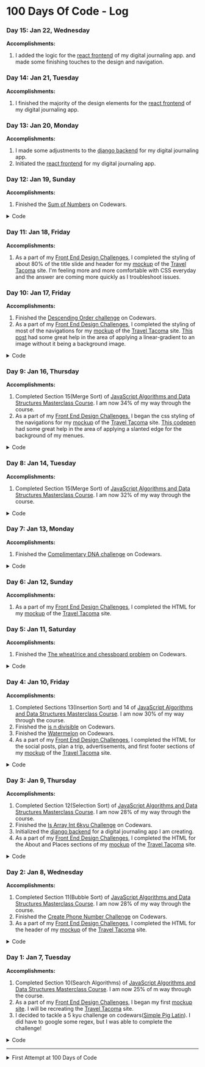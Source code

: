 # 100 Days Of Code - Log


### Day 15: Jan 22, Wednesday

**Accomplishments:**
1. I added the logic for the [react frontend](https://github.com/bonniepeters/dailies-react) of my digital journaling app. and made some finishing touches to the design and navigation.

### Day 14: Jan 21, Tuesday

**Accomplishments:**
1. I finished the majority of the design elements for the [react frontend](https://github.com/bonniepeters/dailies-react) of my digital journaling app.

### Day 13: Jan 20, Monday

**Accomplishments:**
1. I made some adjustments to the [django backend](https://github.com/bonniepeters/dailies-digitally-squared) for my digital journaling app.
2. Initiated the [react frontend](https://github.com/bonniepeters/dailies-react) for my digital journaling app.

### Day 12: Jan 19, Sunday

**Accomplishments:**
1. Finished the [Sum of Numbers](https://www.codewars.com/kata/55f2b110f61eb01779000053/javascript) on Codewars.

<details><summary>Code</summary>
<p> Complimentary DNA challenge

```javascript
function getSum(a, b) {
    let total = a
    if(a === b) return a;
    while (a < b) {
        a++;
        total += a
    }
    while (a > b) {
        a--;
        total += a
    }
    return total
}
```

</p>
</details>

### Day 11: Jan 18, Friday

**Accomplishments:**
1. As a part of my [Front End Design Challenges](https://github.com/bonniepeters/Front-End-Design-Challenges), I completed the styling of about 80% of the title slide and header for my [mockup](https://github.com/bonniepeters/Front-End-Design-Challenges/tree/master/Travel_Tacoma) of the [Travel Tacoma](https://www.traveltacoma.com/) site. I'm feeling more and more comfortable with CSS everyday and the answer are coming more quickly as I troubleshoot issues.

### Day 10: Jan 17, Friday

**Accomplishments:**
1. Finished the [Descending Order challenge](https://www.codewars.com/kata/5467e4d82edf8bbf40000155/javascript) on Codewars.
2. As a part of my [Front End Design Challenges](https://github.com/bonniepeters/Front-End-Design-Challenges), I completed the styling of most of the navigations for my [mockup](https://github.com/bonniepeters/Front-End-Design-Challenges/tree/master/Travel_Tacoma) of the [Travel Tacoma](https://www.traveltacoma.com/) site. [This post](https://peter.coffee/how-to-use-css-pseudo-elements-to-add-a-gradient-to-images) had some great help in the area of applying a linear-gradient to an image without it being a background image.

<details><summary>Code</summary>
<p> Complimentary DNA challenge

```javascript
function descendingOrder(n){
  return Number(n.toString().split('').sort((a,b)=> b-a).join(''));
}
```

</p>
</details>

### Day 9: Jan 16, Thursday

**Accomplishments:**
1. Completed Section 15(Merge Sort) of [JavaScript Algorithms and Data Structures Masterclass Course](https://www.udemy.com/course/js-algorithms-and-data-structures-masterclass). I am now 34% of my way through the course.
2. As a part of my [Front End Design Challenges](https://github.com/bonniepeters/Front-End-Design-Challenges), I began the css styling of the navigations for my [mockup](https://github.com/bonniepeters/Front-End-Design-Challenges/tree/master/Travel_Tacoma) of the [Travel Tacoma](https://www.traveltacoma.com/) site. [This codepen](https://codepen.io/iDiver76/pen/YWzKZz) had some great help in the area of applying a slanted edge for the background of my menues.

<details><summary>Code</summary>
<p> Quick Sort I completed for JavaScript Algorithms and Data Structures Masterclass Course

```javascript
const pivot = (arr, start = 0, end = arr.length + 1) => {
    const swap = (arr, idx1, idx2) => {
        [arr[idx1], arr[idx2]] = [arr[idx2], arr[idx1]]
    };
    let pivot = arr[start];
    let swapIdx = start;
    for (let i = start + 1; i < arr.length; i++) {
        if (pivot > arr[i]) {
            swapIdx++;
            swap(arr,swapIdx,i)
        }
    }
    swap(arr, swapIdx, start)
    return swapIdx;
}

const quickSort = (arr, left = 0, right = arr.length - 1) => {
    if (left < right) {
        let pivotIdx = pivot(arr, left, right)
        quickSort(arr, left, pivotIdx - 1)
        quickSort(arr, pivotIdx + 1, right)
    }
    return arr;
}
```

</p>
</details>

### Day 8: Jan 14, Tuesday

**Accomplishments:**
1. Completed Section 15(Merge Sort) of [JavaScript Algorithms and Data Structures Masterclass Course](https://www.udemy.com/course/js-algorithms-and-data-structures-masterclass). I am now 32% of my way through the course.

<details><summary>Code</summary>
<p> Merge Sort I completed for JavaScript Algorithms and Data Structures Masterclass Course

```javascript
// Helper function for merging 2 sorted arrays
const merge = (arr1, arr2) => {
    // create a new empty array for the merged arrays
    let merged = []
    // set an index for the first array
    let i = 0
    // set an index for the second array
    let j = 0
    // while the indexes are both less than their arrays, compare the elements of the two arrays at their indexes
    while (i < arr1.length && j < arr2.length) {
        // add the smaller of the two elements to the merged array and increase its index
        if (arr1[i] <= arr2[j]) {
            merged.push(arr1[i])
            i++;
        } else {
            merged.push(arr2[j])
            j++;
        }
    }
    // if the one of the arrays becomes empty, add the other array to the merged array
    while (i < arr1.length) {
        merged.push(arr1[i])
        i++;
    }
    while (j < arr2.length) {
        merged.push(arr2[j])
        j++;
    }
    return merged;
}

const mergeSort = (arr) => {
    // recursively split the arrays until there is only a single element in each left and right resulting arrays
    if (arr.length <= 1) return arr;
    // select the middle of the starting array
    let mid = Math.floor(arr.length / 2)
    // create a left side and recursively run your function
    let left = mergeSort(arr.slice(0, mid))
    // create a right side and recursively run your function
    let right = mergeSort(arr.slice(mid))
    // call your helper function to merge all the resulting arrays in the order they were called recursively
    return merge(left, right)
}
```

</p>
</details>

### Day 7: Jan 13, Monday

**Accomplishments:**
1. Finished the [Complimentary DNA challenge](https://www.codewars.com/kata/554e4a2f232cdd87d9000038/javascript) on Codewars.

<details><summary>Code</summary>
<p> Complimentary DNA challenge

```javascript
function DNAStrand(dna){
  return dna
    .replace(/A/g, 't')
    .replace(/T/g, 'a')
    .replace(/C/g, 'g')
    .replace(/G/g, 'c')
    .toUpperCase();
};
```

</p>
</details>

### Day 6: Jan 12, Sunday

**Accomplishments:**
1.  As a part of my [Front End Design Challenges](https://github.com/bonniepeters/Front-End-Design-Challenges), I completed the HTML for my [mockup](https://github.com/bonniepeters/Front-End-Design-Challenges/tree/master/Travel_Tacoma) of the [Travel Tacoma](https://www.traveltacoma.com/) site.

### Day 5: Jan 11, Saturday

**Accomplishments:**
1. Finished the [The wheat/rice and chessboard problem](https://www.codewars.com/kata/5b0d67c1cb35dfa10b0022c7/javascript) on Codewars.

<details><summary>Code</summary>
<p> The wheat/rice and chessboard problem

```javascript
const squaresNeeded = (grains) => {
  return Math.ceil(Math.log2(grains+1))
}
```

</p>
</details>

### Day 4: Jan 10, Friday

**Accomplishments:**
1. Completed Sections 13(Insertion Sort) and 14 of [JavaScript Algorithms and Data Structures Masterclass Course](https://www.udemy.com/course/js-algorithms-and-data-structures-masterclass). I am now 30% of my way through the course.
2. Finished the [is n divisible](https://www.codewars.com/kata/5545f109004975ea66000086/javascript) on Codewars.
3. Finished the [Watermelon](https://www.codewars.com/kata/55192f4ecd82ff826900089e/javascript) on Codewars.
4. As a part of my [Front End Design Challenges](https://github.com/bonniepeters/Front-End-Design-Challenges), I completed the HTML for the social posts, plan a trip, advertisements, and first footer sections of my [mockup](https://github.com/bonniepeters/Front-End-Design-Challenges/tree/master/Travel_Tacoma) of the [Travel Tacoma](https://www.traveltacoma.com/) site.

<details><summary>Code</summary>
<p> Insertion Sort I completed for JavaScript Algorithms and Data Structures Masterclass Course

```javascript
// The insertion sort loops through an array, each time selecting an unsorted element to compare to the sorted elements on its left and then determine where it should be inserted.
const insertionSort = (arr) => {
    // loop through entire aray
    for (let i = 1; i < arr.length; i++) {
        // set a variable to be inserted where it belongs in the array
        let insertVal = arr[i];
        // loop through all of the elements in the array that are to the left of the element as long as the element to the left is not greater than the element to be inserted
        for (var j = i - 1; j >= 0 && arr[j] > insertVal; j--) {
            // move the element on the left one space right
            arr[j + 1] = arr[j];
        }
        // once the element to be inserted finds its spot where it is greater than its left and less than its right, OR it is the smallest element, insert it
        arr[j + 1] = insertVal;
    }
    return arr;
}

console.log(insertionSort([1,4,3,9,2,8]))
```

</p>
<p> Is n Divisible challenge

```javascript
const isDivisible = (n, x, y) => {
    return n % x === 0 && n % y === 0
}
```

</p>
<p> Watermelon
   
```javascript
const divide = (weight) => {
    return weight > 2 && weight % 2 === 0
}
```

</p>
</details>

### Day 3: Jan 9, Thursday

**Accomplishments:**
1. Completed Section 12(Selection Sort) of [JavaScript Algorithms and Data Structures Masterclass Course](https://www.udemy.com/course/js-algorithms-and-data-structures-masterclass). I am now 28% of my way through the course.
2. Finished the [Is Array Int 6kyu Challenge](https://www.codewars.com/kata/52a112d9488f506ae7000b95/javascript) on Codewars.
3. Initialized the [django backend](https://github.com/bonniepeters/dailies-digitally-squared) for a digital journaling app I am creating.
4. As a part of my [Front End Design Challenges](https://github.com/bonniepeters/Front-End-Design-Challenges), I completed the HTML for the About and Places sections of my [mockup](https://github.com/bonniepeters/Front-End-Design-Challenges/tree/master/Travel_Tacoma) of the [Travel Tacoma](https://www.traveltacoma.com/) site.

<details><summary>Code</summary>
<p> Selection Sort I completed for JavaScript Algorithms and Data Structures Masterclass Course

```javascript
const selectionSort = (arr) => {
    const swap = (arr, idx1, idx2) => {
        [arr[idx1], arr[idx2]] = [arr[idx2], arr[idx1]]
    };
    for (let i = 0; i < arr.length; i++) {
        let min = i;
        for (let j = i + 1; j < arr.length; j++){
            if (arr[j] < arr[min]) min = j;
        }
        if(i !== min) swap(arr, i, min)
    }
    return arr;
}
```

</p>
<p> Is Array Int Challenge
    
```javascript
function isIntArray(arr) {
   for (let i = 0; i < arr.length; i++) {
       if (!Number.isInteger(arr[i])) {
           return false;
        }
    }
    return true;
}
```

</p>
</details>

### Day 2: Jan 8, Wednesday

**Accomplishments:**
1. Completed Section 11(Bubble Sort) of [JavaScript Algorithms and Data Structures Masterclass Course](https://www.udemy.com/course/js-algorithms-and-data-structures-masterclass). I am now 28% of my way through the course.
2. Finished the [Create Phone Number Challenge](https://www.codewars.com/kata/create-phone-number/javascript) on Codewars.
3. As a part of my [Front End Design Challenges](https://github.com/bonniepeters/Front-End-Design-Challenges), I completed the HTML for the header of my [mockup](https://github.com/bonniepeters/Front-End-Design-Challenges/tree/master/Travel_Tacoma) of the [Travel Tacoma](https://www.traveltacoma.com/) site.

<details><summary>Code</summary>
<p> Bubble Sort I completed for JavaScript Algorithms and Data Structures Masterclass Course

```javascript
const bubbleSort = (arr) => {
    let noSwaps;
    const swap = (arr, idx1, idx2) => {
        [arr[idx1], arr[idx2]] = [arr[idx2], arr[idx1]]
    };
    for (let i = arr.length; i > 0; i--) {
        noSwaps = true;
        for (let j = 0; j < i - 1; j++) {
            if (arr[j] > arr[j + 1]) {
                swap(arr, j, j + 1);
                noSwaps = false;
            }
        }
    }
    if (noSwaps) break;
    return arr;
}
```

</p>
<p> Create a Phone Number Challenge

```javascript
function createPhoneNumber(numbers){
    return `(${numbers.slice(0,3).join("")}) ${numbers.slice(3,6).join("")}-${numbers.slice(6,10).join("")}`
}
```

</p>
</details>

### Day 1: Jan 7, Tuesday

**Accomplishments:**
1. Completed Section 10(Search Algorithms) of [JavaScript Algorithms and Data Structures Masterclass Course](https://www.udemy.com/course/js-algorithms-and-data-structures-masterclass). I am now 25% of m way through the course.
2. As a part of my [Front End Design Challenges](https://github.com/bonniepeters/Front-End-Design-Challenges), I began my first [mockup site](https://github.com/bonniepeters/Front-End-Design-Challenges/tree/master/Travel_Tacoma). I will be recreating the [Travel Tacoma](https://www.traveltacoma.com/) site.
3. I decided to tackle a 5 kyu challenge on codewars([Simple Pig Latin](https://www.codewars.com/kata/simple-pig-latin/javascript)). I did have to google some regex, but I was able to complete the challenge! 

<details><summary>Code</summary>
<p> Linear, Binary, and Substring Searches I completed for JavaScript Algorithms and Data Structures Masterclass Course

```javascript
function linearSearch(arr, num){
    for(let i = 0; i < arr.length; i++) {
        if(arr[i] === num) {
            return i
        }
    } return -1
}

function binarySearch(arr, num) {
    let left = 0;
    let right = arr.length - 1;
    let middle = Math.floor((left + right) / 2);
    while (arr[middle] !== num && left <= right) {
        if (num < arr[middle]) right = middle - 1;
        else left = middle + 1;
        middle = Math.floor((left + right) / 2);
    }
    return arr[middle] === num ? middle : -1;
  }

function naiveSearch(long, short) {
    let count = 0
    for (let i = 0; i < long.length; i++){
        for (let j = 0; j < short.length; j++){
            if (short[j] !== long[i + j]) break;
            if (j === short / length - 1) count++;
        }
    }
    return count;
}
```

</p>
<p> Pig Latin

```javascript
function pigIt(str) {
  return str
    .split(/(\W+)/)
    .map((word) => {
      if (!/\w/.test(word)) return word;
      return word.substring(1) + word.charAt(0) + "ay";
    })
    .join("");
}
```

</p>
</details>

---

<details><summary>First Attempt at 100 Days of Code</summary>

### Day 22: January 3, Friday

**Today's Progress**: I completed freeCodeCamp's Responsive Web Design Certification! 

**Link(s) to work**
1. [Portfolio Page](https://codepen.io/Bpeters23/pen/VwYryoQ)

### Day 21: January 2, Thursday

**Today's Progress**:

**Link(s) to work**
1. [Technical Documentation Page](https://codepen.io/Bpeters23/pen/VwYrPrY)

### Day 20: December 30, Monday

**Today's Progress**:

**Link(s) to work**
1. [Product Landing Page](https://codepen.io/Bpeters23/pen/vYEegxG)

### Day 19: December 27, Friday

**Today's Progress**: I've all but finished freeCodeCamp's Responsive Web Design Certification. All that's left now with it is finishing the projects. I wrapped up two of them today :)

**Link(s) to work**
1. [Tribute Page](https://codepen.io/Bpeters23/pen/GRgvopB)
2. [Survey Form](https://codepen.io/Bpeters23/pen/BaydKqp)

### Day 18: December 24, Tuesday

**Today's Progress**: I'm to a point in my code now, that I would like to start refactoring each solution I come to.

**Thoughts**: Somedays I don't have thoughts...

**Link(s) to work**
1. [Stop gninnips my words (JavaScript)](https://www.codewars.com/kata/stop-gninnips-my-sdrow/javascript)
<details><summary>Code</summary>
<p> 1

```javascript
function spinWords(str){
    temp = str.split(" ");
    let arr = []
    for (let word of temp) {
        if (word.length > 4) {
            arr.push(word.split("").reverse().join(""));
        } else {
            arr.push(word)
        }
    } return arr.join(" ");
};
```

</p>
<p> 1 Refactored

```javascript
function spinWords(str) {
    return str.split(" ").map((word) => {
        return (word.length > 4) ? word.split("").reverse().join("") : word;
    }).join(" ");
};
```

</p>
</details>

### Day 17: December 23, Monday

**Today's Progress**: I coded! some days, its not about what you code but rather the effort to code something.

**Thoughts**: 100 days straight of coding an hour each day doesn't seem to be quite attainable for me, but making an effort every days does. This week has been rough with my dog having surgery and needing to be watched constantly now, but I am still making progress!

**Link(s) to work**
1. [Repeat String (JavaScript)](https://www.codewars.com/kata/string-repeat/javascript)
2. [Return Negative (JavaScript)](https://www.codewars.com/kata/return-negative/javascript)
3. [Remove First and Last (JavaScript)](https://www.codewars.com/kata/remove-first-and-last-character/javascript)
4. [Remove Spaces (JavaScript)](https://www.codewars.com/kata/remove-string-spaces/javascript)
<details><summary>Code</summary>
<p> 1

```javascript
function repeatStr (n, s) {
  return s.repeat(n);
};
```

</p>
<p> 2

```javascript
function makeNegative(num) {
  return num < 0 ? num : -(num);
};
```

</p>
<p> 3

```javascript
function removeChar(str){
  return str.slice(1,-1)
};
```

</p>
<p> 4

```javascript
function noSpace(x){
  return x.replace(/\s/g, '');
};
```

</p>
</details>

### Day 16: December 21, Saturday

**Today's Progress**:

**Thoughts**:

**Link(s) to work**
1. [Square Every Digit (JavaScript)](https://www.codewars.com/kata/546e2562b03326a88e000020/solutions/javascript)
<details><summary>Code</summary>
<p>

```javascript
function squareDigits(num){
    let arr = num.toString().split('').map((int) => {
      return parseInt(int * int);
    });
    return parseInt(arr.join(""));
  }
```

</p>
</details>

### Day 15: December 19, Thursday

**Today's Progress**: I learned a bit more about Recursion today. It still feels a bit foreign, but I am able to work through the simpler problems in recursion. I think I still prefer loops though :P

**Thoughts**: I'm not entirely sure why recursion is a thing considering it can be accomplished in other ways.

**Link(s) to work**
1. [Recursive Functions (JavaScript)](https://www.udemy.com/course/js-algorithms-and-data-structures-masterclass)
 - Power
 - Factorial
 - Product of Array
 - Range
 - Fibonacci
 - Reverse
<details><summary>Code</summary>
<p> Power

```javascript
function power(base, exponent){
  if (exponent < 0) return 1;
  return base * power(base, exponent - 1);
}
```

</p>
<p> Factorial

```javascript
function factorial(num){
  if (num < 0) return 1;
  return num * factorial(num-1)
}
```

</p>
<p> Product of Array

```javascript
function productOfArray(arr) {
  if (arr.length < 0) return 1;
  return arr[0] * productOfArray(arr.slice(1))
}
```

</p>
<p> Range

```javascript
function recursiveRange(num){
  if (num < 0) return 0;
  return num += recursiveRange(num-1)
}
```

</p>
<p> Fibonacci

```javascript
function fib(num){
  if (num <= 2) return 1;
  return fib(num-1) + fib(num-2);
}
```

</p>
<p> Reverse

```javascript
function reverse(str){
  if (str === "") return "";
  return reverse(str.substr(1)) + str.charAt(0);
}
```

</p>
</details>

### Day 14: December 18, Wednesday

**Today's Progress**: Today I finished the Applied Visual Desgin section of Free Code Camp's Responsive We Design Certification.

**Thoughts**: The more I know, the more I know I don't know much :P

**Link(s) to work**
1. [Max Subarray - O(N) - (JavaScript)](https://www.udemy.com/course/js-algorithms-and-data-structures-masterclass)
<details><summary>Code</summary>
<p>

```javascript
function maxSubarraySum(arr, subLength){
  if (subLength > arr.length) return null;
  let maxSum = 0;
  let tempSum = 0;
  for (let i = 0; i < subLength; i++){
    maxSum += arr[i];
  }
  tempSum = maxSum;
  for (let j = subLength; j < arr.length; j++) {
    tempSum = tempSum - arr[j - subLength] + arr[j];
    maxSum = Math.max(maxSum, tempSum);
  } return maxSum;
}
```

</p>
</details>

### Day 13: December 17, Tuesday

**Today's Progress**:

**Thoughts**:

**Link(s) to work**
1. [Average Pair - O(N) - (JavaScript)](https://www.udemy.com/course/js-algorithms-and-data-structures-masterclass)
2. [Is Subsequence - O(N) - (JavaScript)](https://www.udemy.com/course/js-algorithms-and-data-structures-masterclass)
<details><summary>Code</summary>
<p> 1

```javascript
function averagePair(arr, av) {
  if (arr.length < 2) return false
  let left = 0
  let right = arr.length - 1
  let temp = -Infinity
  while (left < right) {
    temp = (arr[left] + arr[right]) / 2
    if (temp == av) {
      return true
    } else if (temp > av) {
      right--;
    } else {
      left++;
    }
  } return false
}
```

</p>
<p> 2
  
```javascript
function isSubsequence(str1, str2) {
  let i = 0;
  let j = 0;
  while (j < str2.length) {
    if (str2[j] == str1[i]) i++;
    console.log(str2[j])
    if (i == str1.length) return true;
    j++;
  }
  return false;
}
```

</p>
</details>

### Day 12: December 16, Monday

**Today's Progress**: I feel that I'm actually able to answer more complex questions like the ones that might be asked in a technical interview.

**Thoughts**: I've been falling quite behind when it comes to the social media aspect of this challenge. I definitely need to improve on that.

**Link(s) to work**
1. [Count Unique Values - O(N) - (JavaScript)](https://www.udemy.com/course/js-algorithms-and-data-structures-masterclass)
2. [Value Frequency Comarison - O(N) - (JavaScript)](https://www.udemy.com/course/js-algorithms-and-data-structures-masterclass)
3. [Duplicate Check - O(N) - (JavaScript)](https://www.udemy.com/course/js-algorithms-and-data-structures-masterclass)
<details><summary>Code</summary>
<p> 1

```javascript
function countUniqueValues(arr) {
  if (arr.length == 0) return 0;
  let left = 0;
  for (let right = 1; right < arr.length; right++) {
    if (arr[left] !== arr[right]) {
      left++;
      arr[left] = arr[right];
    }
  }
  return left + 1;
}
```

</p>
<p> 2

```javascript
function sameFrequency(num1, num2) {
  if (num1.toString().length !== num2.toString().length) {
    return false;
  }
  else {
    let sorted1 = num1.toString().split("").sort().join("");
    let sorted2 = num2.toString().split("").sort().join("");
    return (sorted1 !== sorted2 ? false : true);
  }
}

function sameFrequency(num1, num2){
  let strNum1 = num1.toString();
  let strNum2 = num2.toString();
  if(strNum1.length !== strNum2.length) return false;
  
  let countNum1 = {};
  let countNum2 = {};
  
  for(let i = 0; i < strNum1.length; i++){
    countNum1[strNum1[i]] = (countNum1[strNum1[i]] || 0) + 1
  }
  
  for(let j = 0; j < strNum1.length; j++){
    countNum2[strNum2[j]] = (countNum2[strNum2[j]] || 0) + 1
  }
  
  for(let key in countNum1){
    if(countNum1[key] !== countNum2[key]) return false;
  }
 
  return true;
}
```

</p>
<p> 3

```javascript
function areThereDuplicates() {
  let counter = {}
  for (let argument in arguments) {
    counter[arguments[argument]] = (counter[arguments[argument]] || 0) + 1
  }
  for (let key in counter) {
    if (counter[key] > 1) {
      return true
    }
  }
  return false;
}
```

</p>
</details>

### Day 11: December 15, Sunday

**Today's Progress**: I've leveled up to 6 kyu on codewars :)

**Thoughts**: As I thought might happen at some point, there was a two day strek of NOT coding this weekend. I am actually proud of myself for putting it aside for a couple days to just spend time with family though. its back to it this week! 

**Link(s) to work**
1. [Multiples of 3 or 5 (JavaScript)](https://www.codewars.com/kata/multiples-of-3-or-5/javascript)
2. [Find the odd int (JavaScript)](https://www.codewars.com/kata/find-the-odd-int/javascript)
<details><summary>Code</summary>
<p> 1

```javascript
function solution(number) {
  let total = 0;
  for (let i = number-1; i >= 0; i--){
    if (i % 3 == 0 || i % 5 == 0) {
      total += i
    }
  } return total
}
```

</p>
<p> 2

```javascript
function findOdd(A) {
  let counter = {}
  for (let integer of A) {
    if (counter[integer]) {
      counter[integer] += 1;
    } else {
      counter[integer] = 1;
    }
  }
  for (let num in counter) {
    if (counter[num] % 2 === 1)
      return parseInt(num)
  }
}
```

</p>
</details>

### Day 10: December 12, Thursday

**Today's Progress**: I am in the double digits! 10 days straight!

**Thoughts**: Today I had a conversation with a friend about finding work where we can support what we are most passionate about. So not to do the thing we love, but to be a strong proponent of the mission of that thing. It had me thinking about what that might be for me. I would really love to be ina position one day that supports young people taking an alternative approach to education and acheiving success in a chosen career. 

**Link(s) to work**
1. [03 - CSS Variables (JavaScript + CSS)](https://github.com/bonniepeters/JavaScript30)
2. [Disemvowel Trolls (JavaScript)](https://www.codewars.com/kata/disemvowel-trolls/javascript)
3. [Exes and Ohs (JavaScript)](https://www.codewars.com/kata/55908aad6620c066bc00002a/solutions/javascript)
<details><summary>Code</summary>
<p> 1

```javascript
const inputs = document.querySelectorAll(".controls input");
function handleUpdate() {
  const suffix = this.dataset.sizing || "";
  document.documentElement.style.setProperty(`--${this.name}`,
 this.value + suffix)
}
inputs.forEach(input => input.addEventListener('change', 
handleUpdate));
inputs.forEach(input => input.addEventListener('mousemove', 
handleUpdate));
```

</p>
<p> 2

```javascript
function disemvowel(str) {
  return str.replace(/[aeiou]/gi, '');
}
```

</p>
<p> 3

```javascript
function XO(str) {
  let xCount = 0
  let oCount = 0
  for (let char of str) {
    if (char.toLowerCase() == 'x') {
      xCount += 1;
    }
    else if (char.toLowerCase() == 'o') {
      oCount += 1;   
    }
  } return (xCount == oCount)
}
```

</p>
</details>

### Day 9: December 11, Wednesday

**Today's Progress**: I completed my first coding challenge as a part of my [JavaScript Algorithms and Data Structures Masterclass Course](https://www.udemy.com/course/js-algorithms-and-data-structures-masterclass). My nerves around these types of challenges are definitely improving with practice.

**Thoughts**: There is a LOT to know when it comes to JavaScript... That both excites and terrifies me :P

**Link(s) to work**
1. [02 - JS and CSS Clock](https://github.com/bonniepeters/JavaScript30)
2. [Valid Anagram](https://www.udemy.com/course/js-algorithms-and-data-structures-masterclass/learn/quiz/4410604#overview)
<details><summary>Code</summary>
<p> 1

```javascript
const secondHand = document.querySelector('.second-hand');
const minuteHand = document.querySelector('.minute-hand');
const hourHand = document.querySelector('.hour-hand');  

function setDate() {
  const now = new Date();

  const seconds = now.getSeconds();
  const secondsDegrees = ((seconds / 60) * 360) + 90;
  secondHand.style.transform = `rotate(${secondsDegrees}deg)`
  
  const minutes = now.getMinutes();
  const minutesDegrees = ((minutes / 60) * 360) + 90;
  minuteHand.style.transform = `rotate(${minutesDegrees}deg)`

  const hours = now.getHours();
  const hoursDegrees = ((hours / 60) * 360) + 90;
  hourHand.style.transform = `rotate(${hoursDegrees}deg)`

}
setInterval(setDate, 1000);
```

</p>
<p> 2

```javascript
function validAnagram(str1, str2) {
  if (str1.length !== str2.length) {
    return false
  } else {
    let sorted1 = str1.split("").sort().join("");
    let sorted2 = str2.split("").sort().join("");
    return (sorted1 !== sorted2 ? false : true);
  }
}
```

</p>
</details>

### Day 8: December 10, Tuesday

**Today's Progress**: I started the JavaScript 30 course today. There were quite a few references I didn't fully get, but that was good becasue it forced me to learn above and beyond what was covered in the tutorial!

**Thoughts**: I'm excited to dive deeper into vanilla JavaScript and accomplishing things the long and technical way :)

**Link(s) to work**
1. [01 - JavaScript Drum Kit](https://github.com/bonniepeters/JavaScript30)

<details><summary>Code</summary>
<p>

```javascript
  function removeTransition(e) {
    if (e.propertyName !== 'transform') return;
    e.target.classList.remove('playing');
  }

  function playSound(e) {
    const audio = document.querySelector(`audio[data-key="${e.keyCode}"]`);
    const key = document.querySelector(`div[data-key="${e.keyCode}"]`);
    if (!audio) return;

    key.classList.add('playing');
    audio.currentTime = 0;
    audio.play();
  }

  const keys = Array.from(document.querySelectorAll('.key'));
  keys.forEach(key => key.addEventListener('transitionend', removeTransition));
  window.addEventListener('keydown', playSound);
```

</p>
</details>

### Day 7: December 9, Monday

**Today's Progress**: I made it a whole week coding eveyday!

**Thoughts**: Though I like working through code challenges, I would like to also be working on a project, so I will probably return to my latest projet and then try to find another idea.

**Link(s) to work**
1. [Updated Portfolio Site to Include Resume (React.js)](https://github.com/bonniepeters/bonniepeters)
2. [Mumbling (JavaScript)](https://www.codewars.com/kata/mumbling/javascript)

<details><summary>Code</summary>
<p> 1

```
<a className="nav-link" href={process.env.PUBLIC_URL + "/Resume.pdf"} target="_blank">Resume</a>
```

</p>
<p> 2

```javascript
function accum(s) {
  s = s.split("");
  repeatArr = [];
  for (let i = 0; i < s.length; i++) {
    repeatArr.push(s[i].repeat(i + 1).toLowerCase() + "-");
  }
  let capitalizeArr = [];
  for (let x = 0; x < repeatArr.length; x++) {
    capitalizeArr.push(
      repeatArr[x].charAt(0).toUpperCase() + repeatArr[x].slice(1)
    );
  }
  newStr = capitalizeArr.join("");
  return newStr.substring(0, newStr.length - 1);
}
```

</p>
</details>

### Day 6: December 8, Sunday

**Today's Progress**: I am now ranked at over 75 honor on codewars!

**Thoughts**: Need to spend some more time exploring the spread syntax in JavaScript

**Link(s) to work**
1. [You Are a Square (JavaScript)](https://www.codewars.com/kata/54c27a33fb7da0db0100040e)
2. [Highest and Lowest (JavaScript)](https://www.codewars.com/kata/554b4ac871d6813a03000035)

<details><summary>Code</summary>
<p> 1

```javascript
var isSquare = function(n){
  return Math.sqrt(n) % 1 === 0;
}
```

</p>
<p> 2

```javascript
function highAndLow(numbers){
    let arr = numbers.split(" ")
    return `${(Math.max(...arr))} ${(Math.min(...arr))}`
}
```

</p>
</details>

### Day 5: December 7, Saturday

**Today's Progress**: I made it through my first Saturday of 100 days of code!

**Thoughts** I'd like to spend some time learning more RegEx this week!

**Link(s) to work**
1. [Vowel Count (JavaScript)](https://www.codewars.com/kata/vowel-count/javascript)

<details><summary>Code</summary>
<p>

```javascript
function getCount(str) {
    return (str.match(/[aeiou]/gi) || []).length;
}
```

</p>
</details>

### Day 4: December 6, Friday

**Today's Progress**: The last unfinished coding challenge remains unfinished... It was one I had attempted during an interview mockup. I spent another 30 minutes on it today and hit a wall again. I am really gonna celebrate the day that one is finished and marked off my list!

**Thoughts** Today was the first day so far that I didn't want to/didn't feel I had time to code for an hour, but I in my time anyway! Its not only a challenge, its a choice!

**Link(s) to work**
1. [Get the Middle Character (JavaScript)](https://www.codewars.com/kata/get-the-middle-character/javascript)
2. [Shortest Word (JavaScript)](https://www.codewars.com/kata/shortest-word/javascript)

<details><summary>Code</summary>
<p> 1

```javascript
function getMiddle(s)
{
    let middlePosition = Math.floor(s.length / 2)
    if (s.length % 2 == 0) {
        return `${s[middlePosition - 1]}${s[middlePosition]}`
    } else {
        return `${s[middlePosition]}`
    }
}
```

</p>
<p> 2

```javascript
function findShort(s) {
    let wordArr = s.split(" ")
    let shortestWordCount = wordArr[0].length
    for (let i = 1; i < wordArr.length; i++){
        if (wordArr[i].length < shortestWordCount) {
            shortestWordCount = wordArr[i].length
        }
    } return shortestWordCount
}
```

</p>
</details>

### Day 3: December 5, Thursday

**Today's Progress**: Even after just 3 days of focusing in on one language(JavaScript) I can find things coming more easily. While I appreciated the versatility in the materials we covered in my bootcamp, my brain definitely works best with zeroing in on one thing and doing that well.

**Thoughts** I love being able to review other people's solutions after completing a challegne. it is so interesting to see the dozens if not hundreds of ways to solve a single problem!

**Link(s) to work**
1. [JavaScript Training #15 (JavaScript)](https://www.codewars.com/kata/training-js-number-15-methods-of-number-object-tofixed-toexponential-and-toprecision/javascript)
2. [A wolf in Sheeps Clothing (JavaScript)](https://www.codewars.com/kata/a-wolf-in-sheeps-clothing/javascript)

<details><summary>Code</summary>
<p> 1

```javascript
function howManySmaller(arr,n){
    arr = arr.map(num => parseFloat(num.toFixed(2)))
    arr = arr.filter(num => num < n)
    return arr.length;
}
```

</p>
<p> 2

```javascript
function warnTheSheep(queue) {
    queue = queue.reverse()
    if (queue[0] == "wolf") {
        return `Pls go away and stop eating my sheep`
    } else {
        return `Oi! Sheep number ${queue.indexOf("wolf")}! You are about to be eaten by a wolf!`
    }
}
```

</p>
</details>

### Day 2: December 4, Wednesday

**Today's Progress**: Today went a hell of a lot slower than yesterday. Only made it through one coding challenge, which was a little frustrating when compared to yesterday's 4.

**Thoughts** Today was a good reminder that its less about how much you get done and more about how much effort you put in. I set out to do two things today: 1) code for an hour 2) finish 3 coding challenges. I hit my first goal which is what was most important for the day.

**Link(s) to work**
1. [Sum of difference in array (JavaScript)](https://www.codewars.com/kata/sum-of-differences-in-array/javascript)

<details><summary>Code</summary>
<p>

```javascript
function sumOfDifferences(arr) {
    if (arr.length <= 1) {
      return 0;
    } else {
      arr = arr.sort(function(a, b) {
        return b - a;
      });
      let difference;
      let differenceArr = [];
        for (let i = 0; i < arr.length-1; i++) {
            difference = arr[i] - arr[i + 1];
            differenceArr.push(difference);
        } let sum = 0;
        for (let j = 0; j <= differenceArr.length-1; j++) {
            sum += differenceArr[j];
        } return sum
    }
  }
```

</p>
</details>

### Day 1: December 3, Tuesday

**Today's Progress**: During my bootcamp with General Assembly, we would often be asked to complete a codewars challenge. Most days we were given a coding challenge, I would become frustrated and discouraged and I rarely finished the challenge. I am starting my 100 days of code by going back through those challenges we were given and finishing them.

**Thoughts** Its funny to look back at how frustrated I was and how much easier the answers come to me now. I was able to quickly work through 4 of my unfinished problems on https://www.codewars.com/ within my hour of coding and tomorrow I will move on to the last 3 I left unfinished.

**Link(s) to work**
1. [Odd or Even? (JavaScript)](https://www.codewars.com/kata/odd-or-even/javascript)
2. [Find the smallest integer in an array (JavaScript)](https://www.codewars.com/kata/find-the-smallest-integer-in-the-array/javascript)
3. [Is the string uppercase? (JavaScript)](https://www.codewars.com/kata/is-the-string-uppercase/javascript)
4. [Who likes this? (JavaScript)](https://www.codewars.com/kata/who-likes-it/javascript)

<details><summary>Code</summary>
<p> 1

```javascript
function oddOrEven(array) {
    let sum = 0;
    for (let i = 0; i < array.length; i++) {
        sum += array[i]
    }
    if (sum % 2 == 0) {
        return "even"
    } else {
        return "odd"
    }
}
```

</p>
<p> 2

```javascript
class SmallestIntegerFinder {
    findSmallestInt(args) {
        let smallestInt = args[0]
        for (let i = 0; i < args.length; i++) {
            if (args[i] < smallestInt) {
                smallestInt = args[i]
            }
        }
        return smallestInt
    }
}
```

</p>
<p> 3

```javascript
String.prototype.isUpperCase = function() {
  return this.valueOf().toUpperCase() === this.valueOf();
}
```

</p>
<p> 4

```javascript
function likes(names) {
    if (names.length == 0) {
        return `no one likes this`
    } else if (names.length == 1) {
        return `${names[0]} likes this`
    } else if (names.length == 2) {
        return `${names[0]} and ${names[1]} like this`
    } else if (names.length == 3) {
        return `${names[0]}, ${names[1]} and ${names[2]} like this`
    } else {
        return `${names[0]}, ${names[1]} and ${names.length -2} others like this`
    }
}
```

</p>
</details>
</details>
